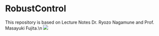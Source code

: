 # RobustControl
This repository is based on Lecture Notes Dr. Ryozo Nagamune and Prof. Masayuki Fujita.\n 
<img src="https://render.githubusercontent.com/render/math?math=e^{i \pi} = -1">
